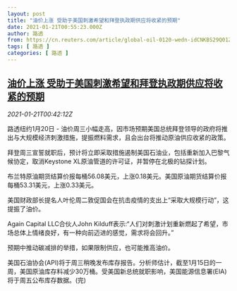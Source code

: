 ```yaml
---
layout: post
title: "油价上涨 受助于美国刺激希望和拜登执政期供应将收紧的预期"
date: 2021-01-21T00:55:23.000Z
author: 路透
from: https://cn.reuters.com/article/global-oil-0120-wedn-idCNKBS29Q01Z
tags: [ 路透 ]
categories: [ 路透 ]
---
```

<!--1611190523000-->
[油价上涨 受助于美国刺激希望和拜登执政期供应将收紧的预期](https://cn.reuters.com/article/global-oil-0120-wedn-idCNKBS29Q01Z)
------

<div>
<div><i>2021-01-21T00:42:12Z</i></div><p>路透纽约1月20日 - 油价周三小幅走高，因市场预期美国总统拜登领导的政府将推出与大规模经济刺激措施，提振燃料需求，且会出台将推动原油供应收紧的政策。</p><p>拜登周三宣誓就职后，预计将立即采取措施遏制美国石油业，包括重新加入巴黎气候协定，取消Keystone XL原油管道的许可证，并暂停在北极的钻探计划。</p><p>布兰特原油期货结算价报每桶56.08美元，上涨0.18美元。美国原油期货结算价报每桶53.31美元，上涨0.33美元。</p><p>美国财政部长提名人叶伦周二敦促国会在抗击疫情的支出上“采取大规模行动”，这提振了油价。</p><p>Again Capital LLC合伙人John Kilduff表示:“人们对刺激计划重新燃起了希望，市场总体上情绪良好，有一种向前迈进的感觉，需求将会回升。”</p><p>预期中推动碳减排的举措，如果限制供应，也可能推高油价。</p><p>美国石油协会(API)将于周三稍晚发布库存报告。分析师估计，截至1月15日的一周，美国原油库存料减少30万桶。受美国新总统就职影响，美国能源信息署(EIA)将于周五公布库存数据。(完)</p>
</div>
